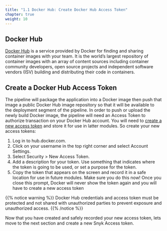 ```yaml
---
title: "1.1 Docker Hub: Create Docker Hub Access Token"
chapter: true
weight: 10
---
```


## Docker Hub

[Docker Hub][1] is a service provided by Docker for finding and sharing container images with your team. It is the world’s largest repository of container images with an array of content sources including container community developers, open source projects and independent software vendors (ISV) building and distributing their code in containers.

## Create a Docker Hub Access Token

The pipeline will package the application into a Docker image then push that image a public Docker Hub image repository so that it will be available to the deployment segment of the pipeline. In order to push or upload the newly build Docker image, the pipeline will need an Access Token to authorize transaction on your Docker Hub account. You will need to [create a new access token][2] and store it for use in latter modules. So create your new access tokens:


1. Log in to hub.docker.com.
1. Click on your username in the top right corner and select Account Settings.
1. Select Security > New Access Token.
1. Add a description for your token. Use something that indicates where the token is going to be used, or set a purpose for the token.
1. Copy the token that appears on the screen and record it in a safe location for use in future modules. Make sure you do this now! Once you close this prompt, Docker will never show the token again and you will have to create a new access token

{{% notice warning %}}
Docker Hub credentials and access token must be protected and not shared with unauthorized parties to prevent exposure and unauthorized access.
{{% /notice %}}

Now that you have created and safely recorded your new access token, lets move to the next section and create a new Snyk Access token.


<!-- URL Links index -->
[1]: https://hub.docker.com/
[2]: https://docs.docker.com/docker-hub/access-tokens/
